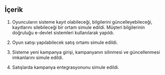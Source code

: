 ## İçerik

1. Oyuncuların sisteme kayıt olabileceği, bilgilerini güncelleyebileceği, kayıtlarını silebileceği bir ortam simule edildi. Müşteri bilgilerinin doğruluğu e-devlet sistemleri kullanılarak yapıldı.

2. Oyun satışı yapılabilecek satış ortamı simule edildi.

3. Sisteme yeni kampanya girişi, kampanyanın silinmesi ve güncellenmesi imkanlarını simule edildi.

4. Satışlarda kampanya entegrasyonunu simule edildi.
